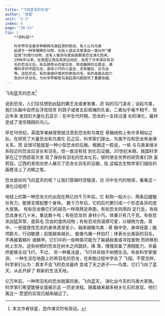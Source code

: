 ```yaml
---
title: "飞向蓝天的恐龙"
author: "徐星"
unit: "2-2"
index: 6
page: "20-23"
tip: |
    **资料袋**

    科学界存在着多种解释鸟类起源的假说。有人认为鸟类
    起源于一种早期鳄形动物，也有人提出鸟类源自一类叫作“槽
    齿类”的爬行动物，还有人推测鸟类由兽脚类恐龙演化而来。
    1996年以来，在我国辽西及其周边地区，发现了许多保存有羽
    毛的恐龙化石。有后肢修长的尾羽龙、体态臃肿的北票龙、满
    嘴利牙的中国鸟龙、身体小巧的小盗龙，还有耀龙、近鸟龙
    等。这些恐龙，有的身披纤维状的原始羽毛，有的身披五颜六
    色的片状羽毛，为科学界解答鸟类起源问题提供了重要依据。
---
```


飞向蓝天的恐龙[^1]

[^1]: 本文作者徐星，选作课文时有改动。

说到恐龙，人们往往想到凶猛的霸王龙或者笨重、迟
钝的马门溪龙；谈起鸟类，我们头脑中自然会浮现轻灵
的鸽子或者五彩斑斓的孔雀。二者似乎毫不相干，但近年来
发现的大量化石显示：在中生代时期，恐龙的一支经过漫
长的演化，最终变成了凌空翱翔的鸟儿。

早在19世纪，英国学者赫胥黎就注意到恐龙和鸟类在
骨骼结构上有许多相似之处。在研究了大量恐龙和鸟类化
石之后，科学家们提出，鸟类不仅和恐龙有亲缘关系，而
且很可能就是一种小型恐龙的后裔。根据这一假说，一些
与鸟类亲缘关系较近的恐龙应该长有羽毛，但一直没有找
到化石证据。20世纪末期，我国科学家在辽宁西部首次发
现了保存有羽毛的恐龙化石，顿时使全世界的研究者们欣
喜若狂。辽西的发现向世人展示了恐龙长羽毛的证据，给
这幅古生物学家们描绘的画卷涂上了点睛之笔。

恐龙是如何飞向蓝天的呢？让我们穿越时空隧道，访
问中生代的地球，看看这一演化过程吧！

地球上的第一种恐龙大约出现在两亿四千万年前。它
和狗一般大小，两条后腿粗壮有力，能够支撑起整个身体。
数千万年后，它的后代繁衍成一个形态各异的庞大家族。
有些恐龙像它们的祖先一样用两足奔跑，有些恐龙则用四
足行走。有些恐龙身长几十米，重达数十吨；有些恐龙则
身材小巧，体重只有几千克。有些恐龙凶猛异常，是茹毛
饮血的食肉动物；有些恐龙则温顺可爱，以植物为食。其
中，一些猎食性恐龙的身体逐渐变小，越来越像鸟类：骨
骼中空，身体轻盈；脑颅膨大，行动敏捷；前肢越来越长，
能像鸟翼一样拍打；体表长出美丽的羽毛，不再披着鳞片
或鳞甲。它们中的一些种类可能为了躲避敌害或寻找食物
而转移到树上生存。这些树栖的恐龙在树木之间跳跃，降
落，慢慢具备了滑翔能力，并最终能够主动飞行。不过，
另一种看法是，飞行并非始于树栖生活。有些科学家推测，
一种生活在地面上的带羽毛的恐龙，在奔跑过程中学会了
飞翔。不管怎样，科学家们认为：原本不会飞的恐龙最终
变成了天之骄子——鸟类，它们飞向了蓝天，从此开辟了
崭新的生活天地。

亿万年前，一种带羽毛的恐龙脱离同类，飞向蓝天，
演化出今天的鸟类大家族。科学家们希望能够全面揭示这
一历史进程。随着越来越多相关化石的发现，他们离这一
愿望的实现已越来越近了。
